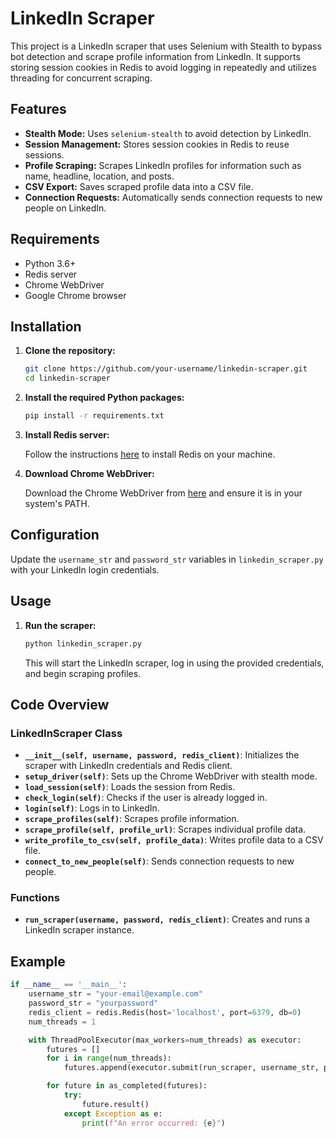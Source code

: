 # LinkedIn Scraper

This project is a LinkedIn scraper that uses Selenium with Stealth to bypass bot detection and scrape profile information from LinkedIn. It supports storing session cookies in Redis to avoid logging in repeatedly and utilizes threading for concurrent scraping.

## Features

- **Stealth Mode:** Uses `selenium-stealth` to avoid detection by LinkedIn.
- **Session Management:** Stores session cookies in Redis to reuse sessions.
- **Profile Scraping:** Scrapes LinkedIn profiles for information such as name, headline, location, and posts.
- **CSV Export:** Saves scraped profile data into a CSV file.
- **Connection Requests:** Automatically sends connection requests to new people on LinkedIn.

## Requirements

- Python 3.6+
- Redis server
- Chrome WebDriver
- Google Chrome browser

## Installation

1. **Clone the repository:**

    ```bash
    git clone https://github.com/your-username/linkedin-scraper.git
    cd linkedin-scraper
    ```

2. **Install the required Python packages:**

    ```bash
    pip install -r requirements.txt
    ```

3. **Install Redis server:**

    Follow the instructions [here](https://redis.io/download) to install Redis on your machine.

4. **Download Chrome WebDriver:**

    Download the Chrome WebDriver from [here](https://sites.google.com/a/chromium.org/chromedriver/downloads) and ensure it is in your system's PATH.

## Configuration

Update the `username_str` and `password_str` variables in `linkedin_scraper.py` with your LinkedIn login credentials.

## Usage

1. **Run the scraper:**

    ```bash
    python linkedin_scraper.py
    ```

    This will start the LinkedIn scraper, log in using the provided credentials, and begin scraping profiles.

## Code Overview

### LinkedInScraper Class

- **`__init__(self, username, password, redis_client)`**: Initializes the scraper with LinkedIn credentials and Redis client.
- **`setup_driver(self)`**: Sets up the Chrome WebDriver with stealth mode.
- **`load_session(self)`**: Loads the session from Redis.
- **`check_login(self)`**: Checks if the user is already logged in.
- **`login(self)`**: Logs in to LinkedIn.
- **`scrape_profiles(self)`**: Scrapes profile information.
- **`scrape_profile(self, profile_url)`**: Scrapes individual profile data.
- **`write_profile_to_csv(self, profile_data)`**: Writes profile data to a CSV file.
- **`connect_to_new_people(self)`**: Sends connection requests to new people.

### Functions

- **`run_scraper(username, password, redis_client)`**: Creates and runs a LinkedIn scraper instance.

## Example

```python
if __name__ == '__main__':
    username_str = "your-email@example.com"
    password_str = "yourpassword"
    redis_client = redis.Redis(host='localhost', port=6379, db=0)
    num_threads = 1

    with ThreadPoolExecutor(max_workers=num_threads) as executor:
        futures = []
        for i in range(num_threads):
            futures.append(executor.submit(run_scraper, username_str, password_str, redis_client))

        for future in as_completed(futures):
            try:
                future.result()
            except Exception as e:
                print(f"An error occurred: {e}")
